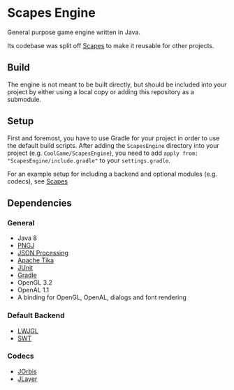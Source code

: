 # Scapes Engine
General purpose game engine written in Java.

Its codebase was split off [Scapes](https://github.com/Tobi29/Scapes) to make it
reusable for other projects.

## Build
The engine is not meant to be built directly, but should be included into your
project by either using a local copy or adding this repository as a submodule.

## Setup
First and foremost, you have to use Gradle for your project in order to use the
default build scripts.
After adding the `ScapesEngine` directory into your project (e.g.
`CoolGame/ScapesEngine`), you need to add
`apply from: "ScapesEngine/include.gradle"` to your `settings.gradle`.

For an example setup for including a backend and optional modules (e.g. codecs),
see [Scapes](https://github.com/Tobi29/Scapes)

## Dependencies
### General
  * Java 8
  * [PNGJ](https://github.com/leonbloy/pngj)
  * [JSON Processing](https://jsonp.java.net)
  * [Apache Tika](https://tika.apache.org)
  * [JUnit](http://junit.org)
  * [Gradle](https://gradle.org)
  * OpenGL 3.2
  * OpenAL 1.1
  * A binding for OpenGL, OpenAL, dialogs and font rendering

### Default Backend
  * [LWJGL](http://lwjgl.org)
  * [SWT](https://www.eclipse.org/swt)

### Codecs
  * [JOrbis](http://www.jcraft.com/jorbis/)
  * [JLayer](http://www.javazoom.net/javalayer/javalayer.html)
